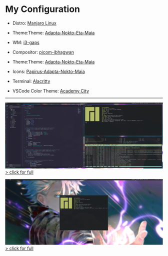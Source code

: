 # My Configuration

* Distro: [Manjaro Linux](https://manjaro.org/downloads/community/i3/)

* Theme:Theme: [Adapta-Nokto-Eta-Maia](https://github.com/adapta-project/adapta-gtk-theme)
* WM: [i3-gaps]()

* Compositor: [picom-ibhagwan](https://aur.archlinux.org/packages/picom-ibhagwan-git/)

* Theme:Theme: [Adapta-Nokto-Eta-Maia](https://github.com/adapta-project/adapta-gtk-theme)

* Icons: [Papirus-Adapta-Nokto-Maia](https://github.com/PapirusDevelopmentTeam/papirus-icon-theme)

* Terminal: [Alacritty](https://archlinux.org/packages/community/x86_64/alacritty/)

* VSCode Color Theme: [Academy City](https://marketplace.visualstudio.com/items?itemName=CactusBlue.academy-city-theme)

----

![image info](screenshots/2021-04-25-151105_3440x1440_scrot.png)
[> click for full](https://imgur.com/7c0RGhA.png)

![image info](screenshots/2021-04-25-150734_3440x1440_scrot.png)
[> click for full](https://imgur.com/mlWoODz.png)